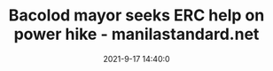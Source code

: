 ---
"title": "Bacolod mayor seeks ERC help on power hike - manilastandard.net"
"date": "2021-9-17 14:40:0"
"feed_name": "GOOGLENEWSDRILLING"
"feed_website": "https://news.google.com/search?q=drilling%2Bincident&hl=en-US&gl=US&ceid=US:en"
"feed_rss": "https://news.google.com/rss/search?q=drilling%2Bincident&hl=en-US&gl=US&ceid=US:en"
"link": "https://manilastandard.net/mobile/article/365219"
"file": "_posts/2021-1-1-464b14e0d57418f00efe6a5e4a1fc07646c89a23.md"
"accident": "0"
"drilling": "0"
"dead": "0"
"injured": "0"
"where": "unknown site"
---